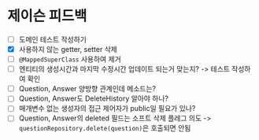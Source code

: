 # 제이슨 피드백
- [ ] 도메인 테스트 작성하기
- [x] 사용하지 않는 getter, setter 삭제
- [ ] `@MappedSuperClass` 사용하여 제거
- [ ] 엔티티의 생성시간과 마지막 수정시간 업데이트 되는거 맞는지? -> 테스트 작성하여 확인
- [ ] Question, Answer 양방향 관계인데 메소드는?
- [ ] Question, Answer도 DeleteHistory 알아야 하나?
- [ ] 매개변수 없는 생성자의 접근 제어자가 public일 필요가 있나?
- [ ] Question, Answer의 deleted 필드는 소프트 삭제 플레그 의도 
  -> `questionRepository.delete(question)`은 호출되면 안됨
